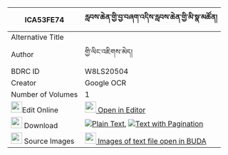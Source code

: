 |ICA53FE74|རླབས་ཆེན་གྱི་བྱ་བཞག་འདིས་རླབས་ཆེན་གྱི་མི་སྣ་མཚོན། 
| --- | --- 
|Alternative Title |
|Author| གྱི་ལིང་འཇིགས་མེད།
|BDRC ID | W8LS20504
|Creator | Google OCR
|Number of Volumes| 1
|<img width="25" src="https://img.icons8.com/color/25/000000/edit-property.png">Edit Online| [<img width="25" src="https://avatars.githubusercontent.com/u/45091458?s=200&v=4"> Open in Editor](http://editor.openpecha.org/ICA53FE74)
|<img width="25" src="https://img.icons8.com/fluent/48/000000/download-2.png"/>  Download | [![](https://img.icons8.com/color/20/000000/txt.png)Plain Text](https://github.com/Openpecha/ICA53FE74/releases/download/v1/labchen_gyi_ja_shyak_di_sa_lab_plain_ICA53FE74.zip), [![](https://img.icons8.com/color/20/000000/txt.png)Text with Pagination](https://github.com/Openpecha/ICA53FE74/releases/download/v1/labchen_gyi_ja_shyak_di_sa_lab_pages_ICA53FE74.zip)
|<img width="25" src="https://img.icons8.com/plasticine/100/000000/pictures-folder.png"/>  Source Images | [<img width="25" src="https://library.bdrc.io/icons/BUDA-small.svg"> Images of text file open in BUDA](https://library.bdrc.io/show/bdr:W8LS20504)